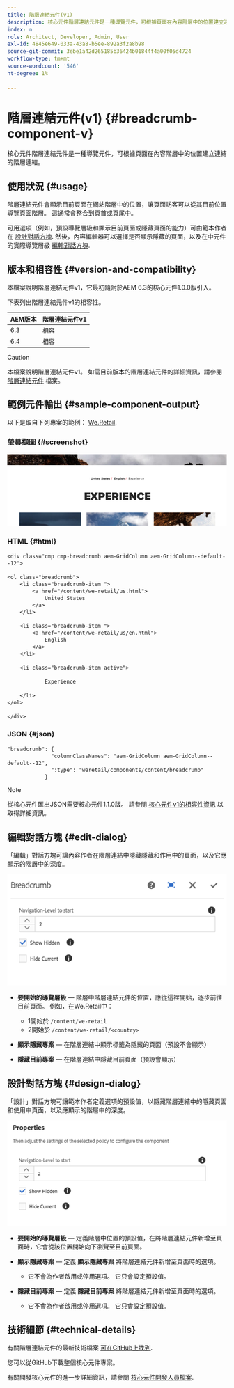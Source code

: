 ```yaml
---
title: 階層連結元件(v1)
description: 核心元件階層連結元件是一種導覽元件，可根據頁面在內容階層中的位置建立連結的階層連結。
index: n
role: Architect, Developer, Admin, User
exl-id: 4845e649-033a-43a8-b5ee-892a3f2a8b98
source-git-commit: 3ebe1a42d265185b36424b01844f4a00f05d4724
workflow-type: tm+mt
source-wordcount: '546'
ht-degree: 1%

---
```


# 階層連結元件(v1) {#breadcrumb-component-v}

核心元件階層連結元件是一種導覽元件，可根據頁面在內容階層中的位置建立連結的階層連結。

## 使用狀況 {#usage}

階層連結元件會顯示目前頁面在網站階層中的位置，讓頁面訪客可以從其目前位置導覽頁面階層。 這通常會整合到頁首或頁尾中。

可用選項（例如，預設導覽層級和顯示目前頁面或隱藏頁面的能力）可由範本作者在 [設計對話方塊](#design-dialog). 然後，內容編輯器可以選擇是否顯示隱藏的頁面，以及在中元件的實際導覽層級 [編輯對話方塊](#edit-dialog).

## 版本和相容性 {#version-and-compatibility}

本檔案說明階層連結元件v1，它最初隨附於AEM 6.3的核心元件1.0.0版引入。

下表列出階層連結元件v1的相容性。

| AEM版本 | 階層連結元件v1 |
|--- |--- |
| 6.3 | 相容 |
| 6.4 | 相容 |

>[!CAUTION]
>
>本檔案說明階層連結元件v1。
>如需目前版本的階層連結元件的詳細資訊，請參閱 [階層連結元件](/help/components/breadcrumb.md) 檔案。

## 範例元件輸出 {#sample-component-output}

以下是取自下列專案的範例： [We.Retail](https://helpx.adobe.com/experience-manager/6-4/sites/developing/using/we-retail.html).

### 螢幕擷圖 {#screenshot}

![](/help/assets/chlimage_1-33.png)

### HTML {#html}

```
<div class="cmp cmp-breadcrumb aem-GridColumn aem-GridColumn--default--12">

<ol class="breadcrumb">
    <li class="breadcrumb-item ">
        <a href="/content/we-retail/us.html">
            United States
        </a>
    </li>

    <li class="breadcrumb-item ">
        <a href="/content/we-retail/us/en.html">
            English
        </a>
    </li>

    <li class="breadcrumb-item active">
        
            Experience
        
    </li>
</ol>
 
</div>
```

### JSON {#json}

```
"breadcrumb": {
              "columnClassNames": "aem-GridColumn aem-GridColumn--default--12",
              ":type": "weretail/components/content/breadcrumb"
            }
```

>[!NOTE]
>
>從核心元件匯出JSON需要核心元件1.1.0版。 請參閱 [核心元件v1的相容性資訊](/help/versions.md) 以取得詳細資訊。

## 編輯對話方塊 {#edit-dialog}

「編輯」對話方塊可讓內容作者在階層連結中隱藏隱藏和作用中的頁面，以及它應顯示的階層中的深度。

![](/help/assets/chlimage_1-34.png)

* **要開始的導覽層級**  — 階層中階層連結元件的位置，應從這裡開始，逐步前往目前頁面。 例如，在We.Retail中：

   * 1開始於 `/content/we-retail`
   * 2開始於 `/content/we-retail/<country>`

* **顯示隱藏專案**  — 在階層連結中顯示標籤為隱藏的頁面（預設不會顯示）
* **隱藏目前專案** — 在階層連結中隱藏目前頁面（預設會顯示）

## 設計對話方塊 {#design-dialog}

「設計」對話方塊可讓範本作者定義選項的預設值，以隱藏階層連結中的隱藏頁面和使用中頁面，以及應顯示的階層中的深度。

![](/help/assets/chlimage_1-35.png)

* **要開始的導覽層級**  — 定義階層中位置的預設值，在將階層連結元件新增至頁面時，它會從該位置開始向下瀏覽至目前頁面。
* **顯示隱藏專案**  — 定義 **顯示隱藏專案** 將階層連結元件新增至頁面時的選項。

   * 它不會為作者啟用或停用選項。 它只會設定預設值。

* **隱藏目前專案**  — 定義 **隱藏目前專案** 將階層連結元件新增至頁面時的選項。

   * 它不會為作者啟用或停用選項。 它只會設定預設值。

## 技術細節 {#technical-details}

有關階層連結元件的最新技術檔案 [可在GitHub上找到](https://github.com/adobe/aem-core-wcm-components/tree/master/content/src/content/jcr_root/apps/core/wcm/components/breadcrumb/v1/breadcrumb).

您可以從GitHub下載整個核心元件專案。

有關開發核心元件的進一步詳細資訊，請參閱 [核心元件開發人員檔案](/help/developing/overview.md).
